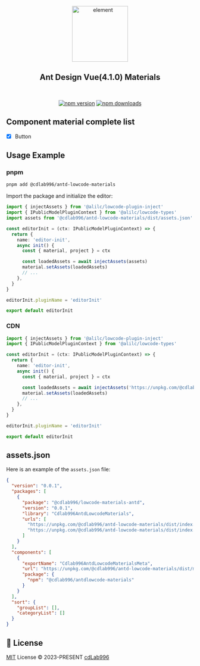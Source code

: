 <div align="center">

<a href="https://www.antdv.com/"><img alt="element" src="https://avatars.githubusercontent.com/u/32120805" width="150"/></a>

## Ant Design Vue(4.1.0) Materials

<br />

[![npm version](https://img.shields.io/npm/v/@cdlab996/lowcode-materials-antd?logo=npm)](https://www.npmjs.com/package/@cdlab996/lowcode-materials-antd)
[![npm downloads](https://img.shields.io/npm/dm/@cdlab996/lowcode-materials-antd)](https://www.npmjs.com/package/@cdlab996/lowcode-materials-antd)

</div>

## Component material complete list

- [x] Button

## Usage Example

### pnpm

```bash
pnpm add @cdlab996/antd-lowcode-materials
```

Import the package and initialize the editor:

```ts
import { injectAssets } from '@alilc/lowcode-plugin-inject'
import { IPublicModelPluginContext } from '@alilc/lowcode-types'
import assets from '@cdlab996/antd-lowcode-materials/dist/assets.json'

const editorInit = (ctx: IPublicModelPluginContext) => {
  return {
    name: 'editor-init',
    async init() {
      const { material, project } = ctx

      const loadedAssets = await injectAssets(assets)
      material.setAssets(loadedAssets)
      // ...
    },
  }
}

editorInit.pluginName = 'editorInit'

export default editorInit
```

### CDN

```ts
import { injectAssets } from '@alilc/lowcode-plugin-inject'
import { IPublicModelPluginContext } from '@alilc/lowcode-types'

const editorInit = (ctx: IPublicModelPluginContext) => {
  return {
    name: 'editor-init',
    async init() {
      const { material, project } = ctx

      const loadedAssets = await injectAssets('https://unpkg.com/@cdlab996/antd-lowcode-materials/dist/assets.json')
      material.setAssets(loadedAssets)
      // ...
    },
  }
}

editorInit.pluginName = 'editorInit'

export default editorInit
```

## assets.json

Here is an example of the `assets.json` file:

```json
{
  "version": "0.0.1",
  "packages": [
    {
      "package": "@cdlab996/lowcode-materials-antd",
      "version": "0.0.1",
      "library": "Cdlab996AntdLowcodeMaterials",
      "urls": [
        "https://unpkg.com/@cdlab996/antd-lowcode-materials/dist/index.css",
        "https://unpkg.com/@cdlab996/antd-lowcode-materials/dist/index.js"
      ]
    }
  ],
  "components": [
    {
      "exportName": "Cdlab996AntdLowcodeMaterialsMeta",
      "url": "https://unpkg.com/@cdlab996/antd-lowcode-materials/dist/meta.js",
      "package": {
        "npm": "@cdlab996/antdlowcode-materials"
      }
    }
  ],
  "sort": {
    "groupList": [],
    "categoryList": []
  }
}
```

## 📜 License

[MIT](./LICENSE) License &copy; 2023-PRESENT [cdLab996](https://github.com/cdLab996)
